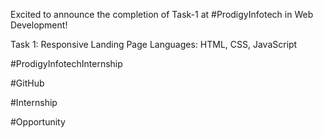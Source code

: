Excited to announce the completion of Task-1 at #ProdigyInfotech in Web Development!

Task 1: Responsive Landing Page
Languages: HTML, CSS, JavaScript

#ProdigyInfotechInternship 

#GitHub

 #Internship

 #Opportunity
